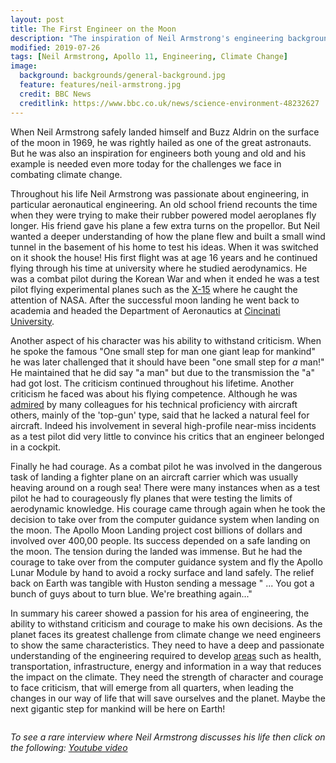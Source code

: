 ```yaml
---
layout: post
title: The First Engineer on the Moon
description: "The inspiration of Neil Armstrong's engineering background."
modified: 2019-07-26
tags: [Neil Armstrong, Apollo 11, Engineering, Climate Change]
image:
  background: backgrounds/general-background.jpg
  feature: features/neil-armstrong.jpg
  credit: BBC News
  creditlink: https://www.bbc.co.uk/news/science-environment-48232627
---
```


When Neil Armstrong safely landed himself and Buzz Aldrin on the surface of the moon in 1969, he was rightly hailed as one of the great astronauts. But he was also an inspiration for engineers both young and old and his example is needed even more today for the challenges we face in combating climate change.  

Throughout his life Neil Armstrong was passionate about engineering, in particular aeronautical engineering.  An old school friend recounts the time when they were trying to make their rubber powered model aeroplanes fly longer. His friend gave his plane a few extra turns on the propellor. But Neil wanted a deeper understanding of how the plane flew and built a small wind tunnel in the basement of his home to test his ideas. When it was switched on it shook the house!  His first flight was at age 16 years and he continued flying through his time at university where he studied aerodynamics. He was a combat pilot during the Korean War and when it ended he was a test pilot flying experimental planes such as the [X-15](https://en.wikipedia.org/wiki/North_American_X-15) where he caught the attention of NASA. After the successful moon landing he went back to academia and headed the Department of Aeronautics at [Cincinati University](https://digital.libraries.uc.edu/exhibits/ceas/armstrong/).

Another aspect of his character was his ability to withstand criticism.  When he spoke the famous "One small step for man one giant leap for mankind" he was later challenged that it should have been "one small step for <i>a</i> man!" He maintained that he did say "a man" but due to the transmission the "a" had got lost. The criticism continued throughout his lifetime. Another criticism he faced was about his flying competence. Although he was [admired](https://www.asme.org/topics-resources/content/neil-armstrong) by many colleagues for his technical proficiency with aircraft others, mainly of the 'top-gun' type, said that he lacked a natural feel for aircraft. Indeed his involvement in several high-profile near-miss incidents as a test pilot did very little to convince his critics that an engineer belonged in a cockpit.

Finally he had courage. As a combat pilot he was involved in the dangerous task of landing a fighter plane on an aircraft carrier which was usually heaving around on a rough sea! There were many instances when as a test pilot he had to courageously fly planes that were testing the limits of aerodynamic knowledge. His courage came through again when he took the decision to take over from the computer guidance system when landing on the moon. The Apollo Moon Landing project cost billions of dollars and involved over 400,00 people. Its success depended on a safe landing on the moon. The tension during the landed was immense. But he had the courage to take over from the computer guidance system and fly the Apollo Lunar Module by hand to avoid a rocky surface and land safely. The relief back on Earth was tangible with Huston sending a message " ... You got a bunch of guys about to turn blue. We're breathing again..."

In summary his career showed a passion for his area of engineering, the ability to withstand criticism and courage to make his own decisions. As the planet faces its greatest challenge from climate change we need engineers to show the same characteristics. They need to have a deep and passionate understanding of the engineering required to develop [areas](https://www.engineeringchallenges.org/challenges.aspx) such as health, transportation, infrastructure, energy and information in a way that reduces the impact on the climate. They need the  strength of character and courage to face criticism, that will emerge from all quarters, when leading the changes in our way of life that will save ourselves and the planet. Maybe the next gigantic step for mankind will be here on Earth!  

<figure>
<a href="https://digital.libraries.uc.edu/exhibits/ceas/armstrong/">
<img src="/images/posts/neil-armstrong-picture.jpg" alt="" align="middle">
</a>
</figure>

<i>To see a rare interview where Neil Armstrong discusses his life then click on the following: [Youtube video](https://www.youtube.com/watch?v=KJzOIh2eHqQ)</i>
